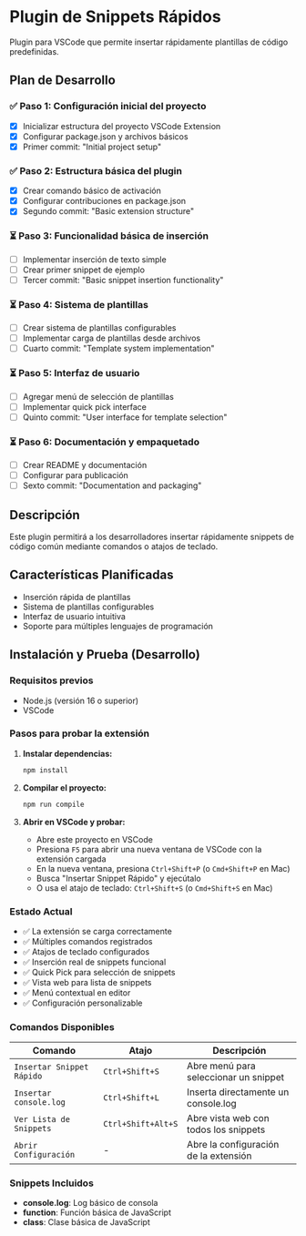 # Plugin de Snippets Rápidos

Plugin para VSCode que permite insertar rápidamente plantillas de código predefinidas.

## Plan de Desarrollo

### ✅ Paso 1: Configuración inicial del proyecto
- [x] Inicializar estructura del proyecto VSCode Extension
- [x] Configurar package.json y archivos básicos
- [x] Primer commit: "Initial project setup"

### ✅ Paso 2: Estructura básica del plugin
- [x] Crear comando básico de activación
- [x] Configurar contribuciones en package.json
- [x] Segundo commit: "Basic extension structure"

### ⏳ Paso 3: Funcionalidad básica de inserción
- [ ] Implementar inserción de texto simple
- [ ] Crear primer snippet de ejemplo
- [ ] Tercer commit: "Basic snippet insertion functionality"

### ⏳ Paso 4: Sistema de plantillas
- [ ] Crear sistema de plantillas configurables
- [ ] Implementar carga de plantillas desde archivos
- [ ] Cuarto commit: "Template system implementation"

### ⏳ Paso 5: Interfaz de usuario
- [ ] Agregar menú de selección de plantillas
- [ ] Implementar quick pick interface
- [ ] Quinto commit: "User interface for template selection"

### ⏳ Paso 6: Documentación y empaquetado
- [ ] Crear README y documentación
- [ ] Configurar para publicación
- [ ] Sexto commit: "Documentation and packaging"

## Descripción

Este plugin permitirá a los desarrolladores insertar rápidamente snippets de código común mediante comandos o atajos de teclado.

## Características Planificadas

- Inserción rápida de plantillas
- Sistema de plantillas configurables
- Interfaz de usuario intuitiva
- Soporte para múltiples lenguajes de programación

## Instalación y Prueba (Desarrollo)

### Requisitos previos
- Node.js (versión 16 o superior)
- VSCode

### Pasos para probar la extensión

1. **Instalar dependencias:**
   ```bash
   npm install
   ```

2. **Compilar el proyecto:**
   ```bash
   npm run compile
   ```

3. **Abrir en VSCode y probar:**
   - Abre este proyecto en VSCode
   - Presiona `F5` para abrir una nueva ventana de VSCode con la extensión cargada
   - En la nueva ventana, presiona `Ctrl+Shift+P` (o `Cmd+Shift+P` en Mac)
   - Busca "Insertar Snippet Rápido" y ejecútalo
   - O usa el atajo de teclado: `Ctrl+Shift+S` (o `Cmd+Shift+S` en Mac)

### Estado Actual
- ✅ La extensión se carga correctamente
- ✅ Múltiples comandos registrados
- ✅ Atajos de teclado configurados
- ✅ Inserción real de snippets funcional
- ✅ Quick Pick para selección de snippets
- ✅ Vista web para lista de snippets
- ✅ Menú contextual en editor
- ✅ Configuración personalizable

### Comandos Disponibles

| Comando | Atajo | Descripción |
|---------|-------|-------------|
| `Insertar Snippet Rápido` | `Ctrl+Shift+S` | Abre menú para seleccionar un snippet |
| `Insertar console.log` | `Ctrl+Shift+L` | Inserta directamente un console.log |
| `Ver Lista de Snippets` | `Ctrl+Shift+Alt+S` | Abre vista web con todos los snippets |
| `Abrir Configuración` | - | Abre la configuración de la extensión |

### Snippets Incluidos
- **console.log**: Log básico de consola
- **function**: Función básica de JavaScript
- **class**: Clase básica de JavaScript 